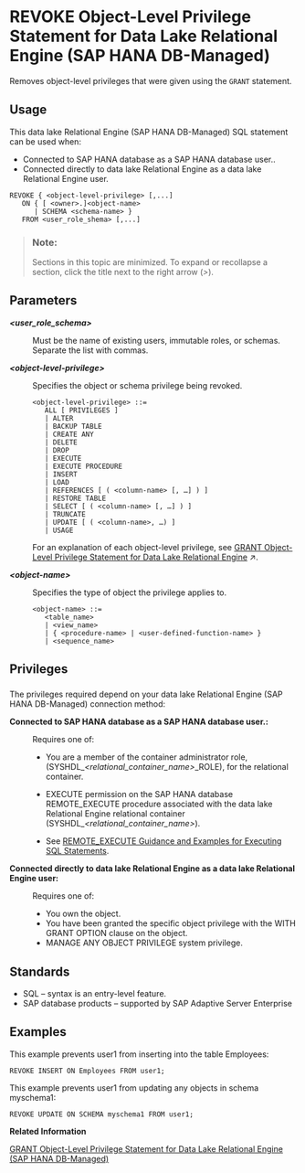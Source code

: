 <!-- loiof14139fa124d4e5da23c1da6a5009417 -->

# REVOKE Object-Level Privilege Statement for Data Lake Relational Engine \(SAP HANA DB-Managed\)

Removes object-level privileges that were given using the `GRANT` statement.



<a name="loiof14139fa124d4e5da23c1da6a5009417__section_jzt_bmj_g4b"/>

## Usage

This data lake Relational Engine \(SAP HANA DB-Managed\) SQL statement can be used when:

-   Connected to SAP HANA database as a SAP HANA database user..
-   Connected directly to data lake Relational Engine as a data lake Relational Engine user.



```
REVOKE { <object-level-privilege> [,...]
   ON { [ <owner>.]<object-name> 
      | SCHEMA <schema-name> } 
   FROM <user_role_shema> [,...]
```



> ### Note:  
> Sections in this topic are minimized. To expand or recollapse a section, click the title next to the right arrow \(*\>*\).



<a name="loiof14139fa124d4e5da23c1da6a5009417__section_lzj_mgl_gtb"/>

## Parameters


<dl>
<dt><b>

*<user\_role\_schema\>*

</b></dt>
<dd>

Must be the name of existing users, immutable roles, or schemas. Separate the list with commas.



</dd><dt><b>

*<object-level-privilege\>*

</b></dt>
<dd>

Specifies the object or schema privilege being revoked.

```
<object-level-privilege> ::=
   ALL [ PRIVILEGES ] 
   | ALTER 
   | BACKUP TABLE
   | CREATE ANY
   | DELETE 
   | DROP
   | EXECUTE
   | EXECUTE PROCEDURE
   | INSERT
   | LOAD
   | REFERENCES [ ( <column-name> [, …] ) ] 
   | RESTORE TABLE
   | SELECT [ ( <column-name> [, …] ) ] 
   | TRUNCATE
   | UPDATE [ ( <column-name>, …) ]
   | USAGE
```

For an explanation of each object-level privilege, see [GRANT Object-Level Privilege Statement for Data Lake Relational Engine](https://help.sap.com/viewer/19b3964099384f178ad08f2d348232a9/2024_1_QRC/en-US/a3e154f084f21015996d891a5e9d33d2.html "Grants database object-level privileges on individual objects and schemas to a user or role.") :arrow_upper_right:.



</dd><dt><b>

*<object-name\>*

</b></dt>
<dd>

Specifies the type of object the privilege applies to.

```
<object-name> ::=
   <table_name>
   | <view_name>
   | { <procedure-name> | <user-defined-function-name> }
   | <sequence_name>
```



</dd>
</dl>



<a name="loiof14139fa124d4e5da23c1da6a5009417__section_qfx_n2y_wwb"/>

## Privileges



### 

The privileges required depend on your data lake Relational Engine \(SAP HANA DB-Managed\) connection method:


<dl>
<dt><b>

Connected to SAP HANA database as a SAP HANA database user.:

</b></dt>
<dd>

Requires one of:

-   You are a member of the container administrator role, \(SYSHDL\_*<relational\_container\_name\>*\_ROLE\), for the relational container.
-   EXECUTE permission on the SAP HANA database REMOTE\_EXECUTE procedure associated with the data lake Relational Engine relational container \(SYSHDL\_*<relational\_container\_name\>*\).

-   See [REMOTE\_EXECUTE Guidance and Examples for Executing SQL Statements](remote-execute-guidance-and-examples-for-executing-sql-statements-fd99ac0.md).




</dd><dt><b>

Connected directly to data lake Relational Engine as a data lake Relational Engine user:

</b></dt>
<dd>

Requires one of:

-   You own the object.
-   You have been granted the specific object privilege with the WITH GRANT OPTION clause on the object.
-   MANAGE ANY OBJECT PRIVILEGE system privilege.



</dd>
</dl>



<a name="loiof14139fa124d4e5da23c1da6a5009417__section_mpx_ngl_gtb"/>

## Standards

-   SQL – syntax is an entry-level feature.
-   SAP database products – supported by SAP Adaptive Server Enterprise



<a name="loiof14139fa124d4e5da23c1da6a5009417__section_qhg_pgl_gtb"/>

## Examples

This example prevents user1 from inserting into the table Employees:

```
REVOKE INSERT ON Employees FROM user1;
```

This example prevents user1 from updating any objects in schema myschema1:

```
REVOKE UPDATE ON SCHEMA myschema1 FROM user1;
```

**Related Information**  


[GRANT Object-Level Privilege Statement for Data Lake Relational Engine \(SAP HANA DB-Managed\)](grant-object-level-privilege-statement-for-data-lake-relational-engine-sap-hana-db-manage-c71353e.md "Grants database object-level privileges on individual objects and schemas to a user or role.")

